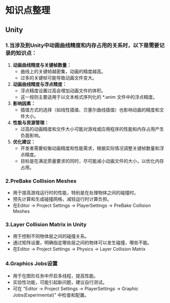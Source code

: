 # 知识点整理

## Unity

### 1.当涉及到Unity中动画曲线精度和内存占用的关系时，以下是需要记录的知识点：

1. **动画曲线精度与关键帧数量：**
    - 曲线上的关键帧越密集，动画的精度越高。
    - 过多的关键帧可能导致动画文件变大。
2. **动画曲线精度与浮点精度：**
    - 浮点精度设置过高会增加动画文件的体积。
    - 这一规则主要适用于以文本格式序列化的 *.anim 文件中的浮点精度。
3. **影响因素：**
    - 插值方式的选择（如线性插值、贝塞尔曲线插值）也影响动画的精度和文件大小。
4. **性能与资源管理：**
    - 过高的动画精度和文件大小可能对游戏或应用程序的性能和内存占用产生负面影响。
5. **优化建议：**
    - 开发者需要权衡动画精度和性能需求，根据实际情况调整关键帧数量和浮点精度。
    - 目标是在满足质量要求的同时，尽可能减小动画文件的大小，以优化内存占用。

### 2.**PreBake Collision Meshes**

- 用于提高游戏运行时的性能，特别是在处理物体之间的碰撞时。
- 预先计算和生成碰撞网格，减轻运行时计算负担。
- 在Editor -> Project Settings -> PlayerSettings -> PreBake Collision Meshes

### 3.**Layer Collision Matrix in Unity**

- 用于控制不同物体层之间的碰撞关系。
- 通过矩阵设置，明确指定哪些层之间的物体可以发生碰撞，哪些不能。
- 在Editor -> Project Settings -> Physics -> Layer Collision Matrix

### 4.**Graphics Jobs设置**

- 用于在图形任务中开启多线程，提高性能。
- 实验性功能，可能引起新问题，建议自行测试。
- 可在 "Editor -> Project Settings -> PlayerSettings -> Graphic Jobs(Experimental)" 中检查和配置。